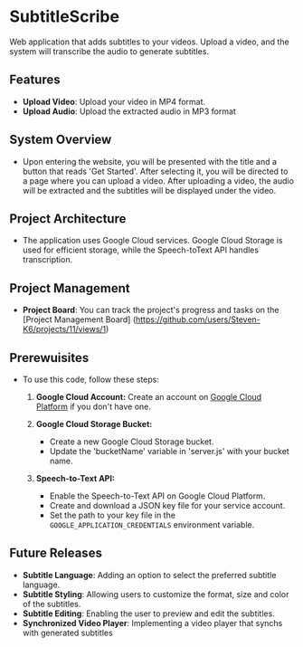 # SubtitleScribe
 Web application that adds subtitles to your videos. Upload a video, and the system will transcribe the audio to generate subtitles.

## Features

- **Upload Video**: Upload your video in MP4 format.
- **Upload Audio**: Upload the extracted audio in MP3 format


## System Overview
- Upon entering the website, you will be presented with the title and a button that reads 'Get Started'. After selecting it, you will be directed  to a page where you can upload a video. After uploading a video, the audio will be extracted and the subtitles will be displayed under the video.

## Project Architecture
- The application uses Google Cloud services. Google Cloud Storage is used for efficient storage, while the Speech-toText API handles transcription.

## Project Management 
- **Project Board**: You can track the project's progress and tasks on the [Project Management Board] (https://github.com/users/Steven-K6/projects/11/views/1)

## Prerewuisites
- To use this code, follow these steps:
  1. **Google Cloud Account:** Create an account on [Google Cloud Platform](https://console.cloud.google.com/) if you don't have one.

  2. **Google Cloud Storage Bucket:**
     - Create a new Google Cloud Storage bucket.
     - Update the 'bucketName' variable in 'server.js' with your bucket name.

  3. **Speech-to-Text API:**
     - Enable the Speech-to-Text API on Google Cloud Platform.
     - Create and download a JSON key file for your service account.
     - Set the path to your key file in the `GOOGLE_APPLICATION_CREDENTIALS` environment variable.
       
## Future Releases 
- **Subtitle Language**: Adding an option to select the preferred subtitle language.
- **Subtitle Styling**: Allowing users to customize the format, size and color of the subtitles.
- **Subtitle Editing**: Enabling the user to preview and edit the subtitles.
- **Synchronized Video Player**: Implementing a video player that synchs with generated subtitles
